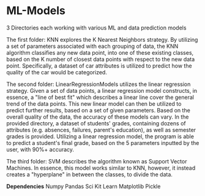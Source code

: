 # ML-Models
3 Directories each working with various ML and data prediction models

The first folder: KNN explores the K Nearest Neighbors strategy. By utilizing a set of parameters associated with each grouping
of data, the KNN algorithm classifies any new data point, into one of these existing classes, based on the K number of closest
data points with respect to the new data point. Specifically, a dataset of car attributes is utilized to predict how the quality
of the car would be categorized.

The second folder: LinearRegressionModels utilizes the linear regression strategy. Given a set of data points, a linear regression model
constructs, in essence, a "line of best fit" which describes a linear line cover the general trend of the data points. This new linear
model can then be utilized to predict further results, based on a set of given parameters. Based on the overall quality of the data, the
accuracy of these models can vary. In the provided directory, a dataset of students' grades, containing dozens of attributes (e.g.
absences, failures, parent's education), as well as semester grades is provided. Utilizing a linear regression model, the program is able
to predict a student's final grade, based on the 5 parameters inputted by the user, with 90%+ accuracy.

The third folder: SVM describes the algorithm known as Support Vector Machines. In essence, this model works similar to KNN, however,
it instead creates a "hyperplane" in between the classes, to divide the data.

**Dependencies**
Numpy
Pandas
Sci Kit Learn
Matplotlib
Pickle
